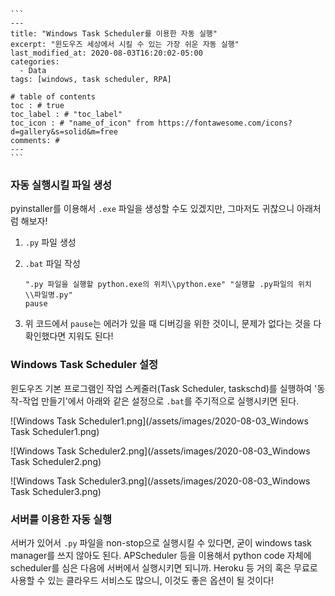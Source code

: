 ```
​```
---
title: "Windows Task Scheduler를 이용한 자동 실행"
excerpt: "윈도우즈 세상에서 시킬 수 있는 가장 쉬운 자동 실행"
last_modified_at: 2020-08-03T16:20:02-05:00
categories:
  - Data
tags: [windows, task scheduler, RPA]

# table of contents
toc : # true
toc_label : # "toc_label"
toc_icon : # "name_of_icon" from https://fontawesome.com/icons?d=gallery&s=solid&m=free
comments: # 
---
​```
```



### 자동 실행시킬 파일 생성

pyinstaller를 이용해서 `.exe` 파일을 생성할 수도 있겠지만, 그마저도 귀찮으니 아래처럼 해보자!

1. `.py` 파일 생성

2. `.bat` 파일 작성

   ```
   ".py 파일을 실행할 python.exe의 위치\\python.exe" "실행할 .py파일의 위치\\파일명.py"
   pause
   ```

3. 위 코드에서 `pause`는 에러가 있을 때 디버깅을 위한 것이니, 문제가 없다는 것을 다 확인했다면 지워도 된다!



### Windows Task Scheduler 설정

윈도우즈 기본 프로그램인 작업 스케줄러(Task Scheduler, taskschd)를 실행하여 '동작-작업 만들기'에서 아래와 같은 설정으로 `.bat`를 주기적으로 실행시키면 된다.

![Windows Task Scheduler1.png](/assets/images/2020-08-03_Windows Task Scheduler1.png)

![Windows Task Scheduler2.png](/assets/images/2020-08-03_Windows Task Scheduler2.png)

![Windows Task Scheduler3.png](/assets/images/2020-08-03_Windows Task Scheduler3.png)



### 서버를 이용한 자동 실행

서버가 있어서 `.py` 파일을 non-stop으로 실행시킬 수 있다면, 굳이 windows task manager를 쓰지 않아도 된다. APScheduler 등을 이용해서 python code 자체에 scheduler를 심은 다음에 서버에서 실행시키면 되니까. Heroku 등 거의 혹은 무료로 사용할 수 있는 클라우드 서비스도 많으니, 이것도 좋은 옵션이 될 것이다!